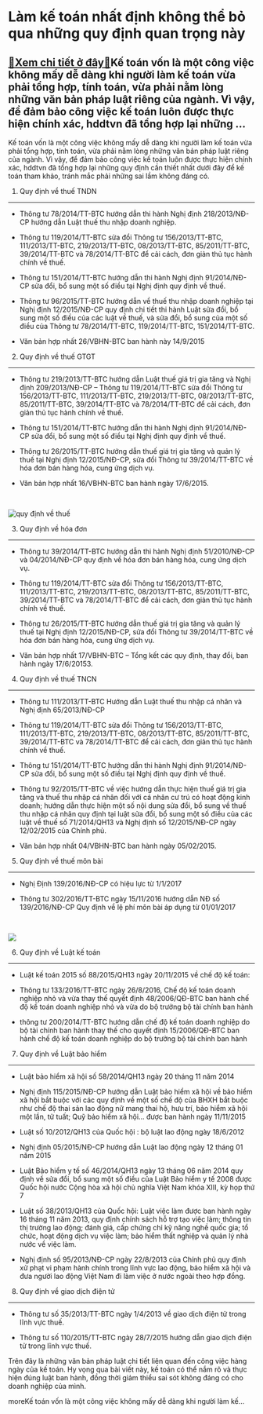 Làm kế toán nhất định không thể bỏ qua những quy định quan trọng này
====================================================================

[:gift:Xem chi tiết ở đây:gift:](https://hddtvn.com/lam-ke-toan-nhat-dinh-khong-the-bo-qua-nhung-quy-dinh-quan-trong-nay/)Kế toán vốn là một công việc không mấy dễ dàng khi người làm kế toán vừa phải tổng hợp, tính toán, vừa phải nằm lòng những văn bản pháp luật riêng của ngành. Vì vậy, để đảm bảo công việc kế toán luôn được thực hiện chính xác, hddtvn đã tổng hợp lại những …
----------------------------------------------------------------------------------------------------------------------------------------------------------------------------------------------------------------------------------------------------------------

Kế toán vốn là một công việc không mấy dễ dàng khi người làm kế toán vừa phải tổng hợp, tính toán, vừa phải nằm lòng những văn bản pháp luật riêng của ngành. Vì vậy, để đảm bảo công việc kế toán luôn được thực hiện chính xác, hddtvn đã tổng hợp lại những quy định cần thiết nhất dưới đây để kế toán tham khảo, tránh mắc phải những sai lầm không đáng có.


1. Quy định về thuế TNDN
------------------------




* Thông tư 78/2014/TT-BTC hướng dẫn thi hành Nghị định 218/2013/NĐ-CP hướng dẫn Luật thuế thu nhập doanh nghiệp.

* Thông tư 119/2014/TT-BTC sửa đổi Thông tư 156/2013/TT-BTC, 111/2013/TT-BTC, 219/2013/TT-BTC, 08/2013/TT-BTC, 85/2011/TT-BTC, 39/2014/TT-BTC và 78/2014/TT-BTC để cải cách, đơn giản thủ tục hành chính về thuế.

* Thông tư 151/2014/TT-BTC hướng dẫn thi hành Nghị định 91/2014/NĐ-CP sửa đổi, bổ sung một số điều tại Nghị định quy định về thuế.

* Thông tư 96/2015/TT-BTC hướng dẫn về thuế thu nhập doanh nghiệp tại Nghị định 12/2015/NĐ-CP quy định chi tiết thi hành Luật sửa đổi, bổ sung một số điều của các luật về thuế, và sửa đổi, bổ sung của một số điều của Thông tư 78/2014/TT-BTC, 119/2014/TT-BTC, 151/2014/TT-BTC.

* Văn bản hợp nhất 26/VBHN-BTC ban hành này 14/9/2015



2. Quy định về thuế GTGT
------------------------




* Thông tư 219/2013/TT-BTC hướng dẫn Luật thuế giá trị gia tăng và Nghị định 209/2013/NĐ-CP – Thông tư 119/2014/TT-BTC sửa đổi Thông tư 156/2013/TT-BTC, 111/2013/TT-BTC, 219/2013/TT-BTC, 08/2013/TT-BTC, 85/2011/TT-BTC, 39/2014/TT-BTC và 78/2014/TT-BTC để cải cách, đơn giản thủ tục hành chính về thuế.

* Thông tư 151/2014/TT-BTC hướng dẫn thi hành Nghị định 91/2014/NĐ-CP sửa đổi, bổ sung một số điều tại Nghị định quy định về thuế.

* Thông tư 26/2015/TT-BTC hướng dẫn thuế giá trị gia tăng và quản lý thuế tại Nghị định 12/2015/NĐ-CP, sửa đổi Thông tư 39/2014/TT-BTC về hóa đơn bán hàng hóa, cung ứng dịch vụ.

* Văn bản hợp nhất 16/VBHN-BTC ban hành ngày 17/6/2015.



 


![quy định về thuế](https://hddtvn.com/wp-content/uploads/2021/01/quy-định-1.jpg "quy định về thuế")


3. Quy định về hóa đơn
----------------------




* Thông tư 39/2014/TT-BTC hướng dẫn thi hành Nghị định 51/2010/NĐ-CP và 04/2014/NĐ-CP quy định về hóa đơn bán hàng hóa, cung ứng dịch vụ.

* Thông tư 119/2014/TT-BTC sửa đổi Thông tư 156/2013/TT-BTC, 111/2013/TT-BTC, 219/2013/TT-BTC, 08/2013/TT-BTC, 85/2011/TT-BTC, 39/2014/TT-BTC và 78/2014/TT-BTC để cải cách, đơn giản thủ tục hành chính về thuế.

* Thông tư 26/2015/TT-BTC hướng dẫn thuế giá trị gia tăng và quản lý thuế tại Nghị định 12/2015/NĐ-CP, sửa đổi Thông tư 39/2014/TT-BTC về hóa đơn bán hàng hóa, cung ứng dịch vụ.

* Văn bản hợp nhất 17/VBHN-BTC – Tổng kết các quy định, thay đổi, ban hành ngày 17/6/20153.



4. Quy định về thuế TNCN
------------------------




* Thông tư 111/2013/TT-BTC Hướng dẫn Luật thuế thu nhập cá nhân và Nghị định 65/2013/NĐ-CP

* Thông tư 119/2014/TT-BTC sửa đổi Thông tư 156/2013/TT-BTC, 111/2013/TT-BTC, 219/2013/TT-BTC, 08/2013/TT-BTC, 85/2011/TT-BTC, 39/2014/TT-BTC và 78/2014/TT-BTC để cải cách, đơn giản thủ tục hành chính về thuế.

* Thông tư 151/2014/TT-BTC hướng dẫn thi hành Nghị định 91/2014/NĐ-CP sửa đổi, bổ sung một số điều tại Nghị định quy định về thuế.

* Thông tư 92/2015/TT-BTC về việc hướng dẫn thực hiện thuế giá trị gia tăng và thuế thu nhập cá nhân đối với cá nhân cư trú có hoạt động kinh doanh; hướng dẫn thực hiện một số nội dung sửa đổi, bổ sung về thuế thu nhập cá nhân quy định tại luật sửa đổi, bổ sung một số điều của các luật về thuế số 71/2014/QH13 và Nghị định số 12/2015/NĐ-CP ngày 12/02/2015 của Chính phủ.

* Văn bản hợp nhất 04/VBHN-BTC ban hành ngày 05/02/2015.



5. Quy định về thuế môn bài
---------------------------




* Nghị Định 139/2016/NĐ-CP có hiệu lực từ 1/1/2017

* Thông tư 302/2016/TT-BTC ngày 15/11/2016 hướng dẫn NĐ số 139/2016/NĐ-CP Quy định về lệ phí môn bài áp dụng từ 01/01/2017



 


![](https://hddtvn.com/wp-content/uploads/2021/01/quy-định-3.jpg)


6. Quy định về Luật kế toán
---------------------------




* Luật kế toán 2015 số 88/2015/QH13 ngày 20/11/2015 về chế độ kế toán:

* Thông tư 133/2016/TT-BTC ngày 26/8/2016, Chế độ kế toán doanh nghiệp nhỏ và vừa thay thế quyết định 48/2006/QĐ-BTC ban hành chế độ kế toán doanh nghiệp nhỏ và vừa do bộ trưởng bộ tài chính ban hành

* thông tư 200/2014/TT-BTC hướng dẫn chế độ kế toán doanh nghiệp do bộ tài chính ban hành thay thế cho quyết định 15/2006/QĐ-BTC ban hành chế độ kế toán doanh nghiệp do bộ trưởng bộ tài chính ban hành



7. Quy định về Luật bảo hiểm
----------------------------




* Luật bảo hiểm xã hội số 58/2014/QH13 ngày 20 tháng 11 năm 2014

* Nghị định 115/2015/NĐ-CP hướng dẫn Luật bảo hiểm xã hội về bảo hiểm xã hội bắt buộc với các quy định về một số chế độ của BHXH bắt buộc như chế độ thai sản lao động nữ mang thai hộ, hưu trí, bảo hiểm xã hội một lần, tử tuất; Quỹ bảo hiểm xã hội… được ban hành ngày 11/11/2015

* Luật số 10/2012/QH13 của Quốc hội : bộ luật lao động ngày 18/6/2012

* Nghị định 05/2015/NĐ-CP hướng dẫn Luật lao động ngày 12 tháng 01 năm 2015

* Luật Bảo hiểm y tế số 46/2014/QH13 ngày 13 tháng 06 năm 2014 quy định về sửa đổi, bổ sung một số điều của Luật Bảo hiểm y tế 2008 được Quốc hội nước Cộng hòa xã hội chủ nghĩa Việt Nam khóa XIII, kỳ họp thứ 7

* Luật số 38/2013/QH13 của Quốc hội: Luật việc làm được ban hành ngày 16 tháng 11 năm 2013, quy định chính sách hỗ trợ tạo việc làm; thông tin thị trường lao động; đánh giá, cấp chứng chỉ kỹ năng nghề quốc gia; tổ chức, hoạt động dịch vụ việc làm; bảo hiểm thất nghiệp và quản lý nhà nước về việc làm.

* Nghị định số 95/2013/NĐ-CP ngày 22/8/2013 của Chính phủ quy định xử phạt vi phạm hành chính trong lĩnh vực lao động, bảo hiểm xã hội và đưa người lao động Việt Nam đi làm việc ở nước ngoài theo hợp đồng.



8. Quy định về giao dịch điện tử
--------------------------------




* Thông tư số 35/2013/TT-BTC ngày 1/4/2013 về giao dịch điện tử trong lĩnh vực thuế.

* Thông tư số 110/2015/TT-BTC ngày 28/7/2015 hướng dẫn giao dịch điện tử trong lĩnh vực thuế.



Trên đây là những văn bản pháp luật chi tiết liên quan đến công việc hàng ngày của kế toán. Hy vọng qua bài viết này, kế toán có thể nắm rõ và thực hiện đúng luật ban hành, đồng thời giảm thiểu sai sót không đáng có cho doanh nghiệp của mình.


moreKế toán vốn là một công việc không mấy dễ dàng khi người làm kế…

